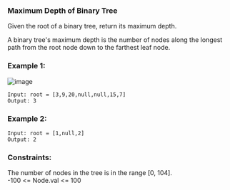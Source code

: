 ### Maximum Depth of Binary Tree

Given the root of a binary tree, return its maximum depth.

A binary tree's maximum depth is the number of nodes along the longest path from the root node down to the farthest leaf node.
 
### Example 1:

![image](https://user-images.githubusercontent.com/61406986/222893536-b0371d7e-c408-456d-9730-4445cd7bce89.png)

```
Input: root = [3,9,20,null,null,15,7]
Output: 3
```
### Example 2:

```
Input: root = [1,null,2]
Output: 2
``` 

### Constraints:

The number of nodes in the tree is in the range [0, 104].<br>
-100 <= Node.val <= 100

